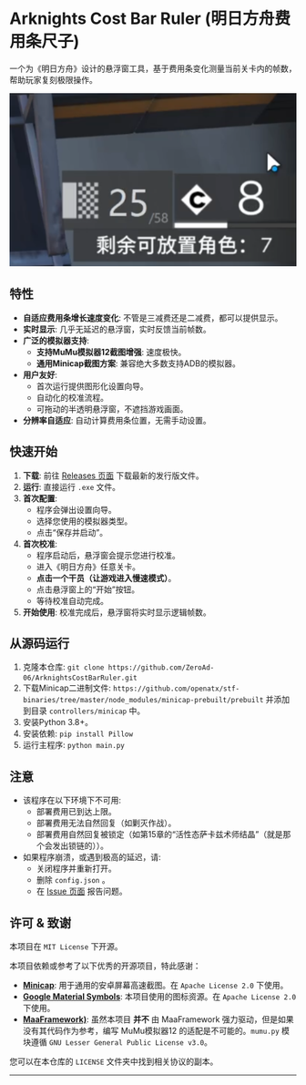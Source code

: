# Arknights Cost Bar Ruler (明日方舟费用条尺子)

一个为《明日方舟》设计的悬浮窗工具，基于费用条变化测量当前关卡内的帧数，帮助玩家复刻极限操作。

![悬浮窗截图](readme/img.png)

## 特性

- **自适应费用条增长速度变化**: 不管是三减费还是二减费，都可以提供显示。
- **实时显示**: 几乎无延迟的悬浮窗，实时反馈当前帧数。
- **广泛的模拟器支持**:
  - **支持MuMu模拟器12截图增强**: 速度极快。
  - **通用Minicap截图方案**: 兼容绝大多数支持ADB的模拟器。
- **用户友好**:
  - 首次运行提供图形化设置向导。
  - 自动化的校准流程。
  - 可拖动的半透明悬浮窗，不遮挡游戏画面。
- **分辨率自适应**: 自动计算费用条位置，无需手动设置。

## 快速开始

1.  **下载**: 前往 [Releases 页面](https://github.com/ZeroAd-06/ArknightsCostBarRuler/releases) 下载最新的发行版文件。
2.  **运行**: 直接运行 `.exe` 文件。
3.  **首次配置**:
    - 程序会弹出设置向导。
    - 选择您使用的模拟器类型。
    - 点击“保存并启动”。
4.  **首次校准**:
    - 程序启动后，悬浮窗会提示您进行校准。
    - 进入《明日方舟》任意关卡。
    - **点击一个干员（让游戏进入慢速模式）**。
    - 点击悬浮窗上的“开始”按钮。
    - 等待校准自动完成。
5.  **开始使用**: 校准完成后，悬浮窗将实时显示逻辑帧数。

## 从源码运行

1.  克隆本仓库: `git clone https://github.com/ZeroAd-06/ArknightsCostBarRuler.git`
2.  下载Minicap二进制文件: `https://github.com/openatx/stf-binaries/tree/master/node_modules/minicap-prebuilt/prebuilt` 并添加到目录 `controllers/minicap` 中。
3.  安装Python 3.8+。
4.  安装依赖: `pip install Pillow`
5.  运行主程序: `python main.py`

## 注意

*  该程序在以下环境下不可用: 
    - 部署费用已到达上限。
    - 部署费用无法自然回复（如剿灭作战）。
    - 部署费用自然回复被锁定（如第15章的“活性态萨卡兹术师结晶”（就是那个会发出锁链的））。
*  如果程序崩溃，或遇到极高的延迟，请: 
    - 关闭程序并重新打开。
    - 删除 `config.json` 。
    - 在 [Issue 页面](https://github.com/ZeroAd-06/ArknightsCostBarRuler/issues) 报告问题。

## 许可 & 致谢

本项目在 `MIT License` 下开源。

本项目依赖或参考了以下优秀的开源项目，特此感谢：

- **[Minicap](https://github.com/DeviceFarmer/minicap)**: 用于通用的安卓屏幕高速截图。在 `Apache License 2.0` 下使用。
- **[Google Material Symbols](https://fonts.google.com/icons)**: 本项目使用的图标资源。在 `Apache License 2.0` 下使用。
- **[MaaFramework)](https://github.com/MaaXYZ/MaaFramework)**: 虽然本项目 **并不** 由 MaaFramework 强力驱动，但是如果没有其代码作为参考，编写 MuMu模拟器12 的适配是不可能的。`mumu.py` 模块遵循 `GNU Lesser General Public License v3.0`。

您可以在本仓库的 `LICENSE` 文件夹中找到相关协议的副本。

---